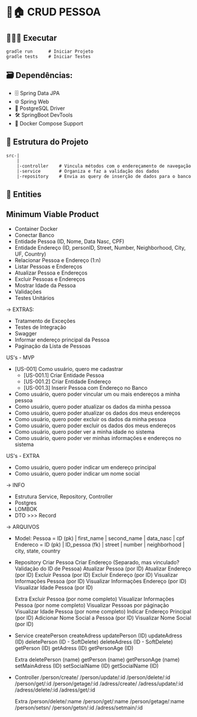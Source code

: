 # 🙋🏠 CRUD PESSOA

## 🧑🏻‍💻 Executar
    gradle run      # Iniciar Projeto
    gradle tests    # Iniciar Testes

## 🗃️ **Dependências:** 
- 🗄️ Spring Data JPA 
- 🌐  Spring Web 
- 📃 PostgreSQL Driver 
- 🛠️ SpringBoot DevTools 
- 🐋 Docker Compose Support 
 
## 📂 Estrutura do Projeto
    src-|
        |
        |-controller    # Vincula métodos com o endereçamento de navegação
        |-service       # Organiza e faz a validação dos dados
        |-repository    # Envia as query de inserção de dados para o banco
    
## 📄 Entities


## Minimum Viable Product
- Container Docker
- Conectar Banco
- Entidade Pessoa (ID, Nome, Data Nasc, CPF)
- Entidade Endereço (ID, personID, Street, Number, Neighborhood, City, UF, Country)
- Relacionar Pessoa e Endereço (1:n)
- Listar Pessoas e Endereços
- Atualizar Pessoa e Endereços
- Excluir Pessoas e Endereços
- Mostrar Idade da Pessoa
- Validações
- Testes Unitários
 
-> EXTRAS:
- Tratamento de Exceções
- Testes de Integração
- Swagger
- Informar endereço principal da Pessoa
- Paginação da Lista de Pessoas
 
US's - MVP
- [US-001] Como usuário, quero me cadastrar
  - [US-001.1] Criar Entidade Pessoa
  - [US-001.2] Criar Entidade Endereço
  - [US-001.3] Inserir Pessoa com Endereço no Banco
- Como usuário, quero poder vincular um ou mais endereços a minha pessoa
- Como usuário, quero poder atualizar os dados da minha pessoa
- Como usuário, quero poder atualizar os dados dos meus endereços
- Como usuário, quero poder excluir os dados da minha pessoa
- Como usuário, quero poder excluir os dados dos meus endereços
- Como usuário, quero poder ver a minha idade no sistema
- Como usuário, quero poder ver minhas informações e endereços no sistema
 
US's - EXTRA
- Como usuário, quero poder indicar um endereço principal
- Como usuário, quero poder indicar um nome social
 
-> INFO
- Estrutura Service, Repository, Controller
- Postgres
- LOMBOK
- DTO >>> Record
 
-> ARQUIVOS
- Model:
  Pessoa = ID (pk) | first_name | second_name | data_nasc | cpf
  Endereco = ID (pk) | ID_pessoa (fk) | street | number | neighborhood | city, state, country
 
- Repository
  Criar Pessoa
  Criar Endereço (Separado, mas vinculado? Validação do ID de Pessoa)
  Atualizar Pessoa (por ID)
  Atualizar Endereço (por ID)
  Excluir Pessoa (por ID)
  Excluir Endereço (por ID)
  Visualizar Informações Pessoa (por ID)
  Visualizar Informações Endereço (por ID)
  Visualizar Idade Pessoa (por ID)
 
  Extra
  Excluir Pessoa (por nome completo)
  Visualizar Informações Pessoa (por nome completo)
  Visualizar Pessoas por páginação
  Visualizar Idade Pessoa (por nome completo)
  Indicar Endereço Principal (por ID)
  Adicionar Nome Social a Pessoa (por ID)
  Visualizar Nome Social (por ID)
- Service
  createPerson
  createAdress
  updatePerson (ID)
  updateAdress (ID)
  deletePerson (ID - SoftDelete)
  deleteAdress (ID - SoftDelete)
  getPerson (ID)
  getAdress (ID)
  getPersonAge (ID)
 
  Extra
  deletePerson (name)
  getPerson (name)
  getPersonAge (name)
  setMainAdress (ID)
  setSocialName (ID)
  getSocialName (ID)
 
- Controller
  /person/create/
  /person/update/:id
  /person/delete/:id
  /person/get/:id
  /person/getage/:id
  /adress/create/
  /adress/update/:id
  /adress/delete/:id
  /adress/get/:id
 
  Extra
  /person/delete/:name
  /person/get/:name
  /person/getage/:name
  /person/setsn/
  /person/getsn/:id
  /adress/setmain/:id